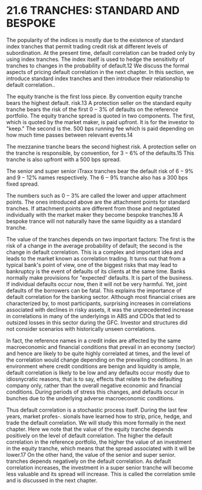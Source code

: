 # 21.6 TRANCHES: STANDARD AND BESPOKE  

The popularity of the indices is mostly due to the existence of standard index tranches that permit trading credit risk at different levels of subordination. At the present time, default correlation can be traded only by using index tranches. The index itself is used to hedge the sensitivity of tranches to changes in the probability of default.12 We discuss the formal aspects of pricing default correlation in the next chapter. In this section, we introduce standard index tranches and then introduce their relationship to default correlation..  

The equity tranche is the first loss piece. By convention equity tranche bears the highest default. risk.13 A protection seller on the standard equity tranche bears the risk of the first $0-3\%$ of defaults on the reference portfolio. The equity tranche spread is quoted in two components. The first, which is quoted by the market maker, is paid upfront. It is for the investor to "keep." The second is the. 500 bps running fee which is paid depending on how much time passes between relevant events.14  

The mezzanine tranche bears the second highest risk. A protection seller on the tranche is responsible, by convention, for $3-6\%$ of the defaults.15 This tranche is also upfront with a 500 bps spread.  

The senior and super senior iTraxx tranches bear the default risk of $6-9\%$ and $9-12\%$ names respectively. The $6-9\%$ tranche also has a 300 bps fixed spread.  

The numbers such as $0-3\%$ are called the lower and upper attachment points. The ones introduced above are the attachment points for standard tranches. If attachment points are different from those and negotiated individually with the market maker they become bespoke tranches.16 A bespoke trance will not naturally have the same liquidity as a standard tranche.  

The value of the tranches depends on two important factors: The first is the risk of a change in the average probability of default; the second is the change in default correlation. This is a complex and important idea and leads to the market known as correlation trading. It turns out that from a typical bank's point of view, one of the biggest risks that may lead to bankruptcy is the event of defaults of its clients at the same time. Banks normally make provisions for "expected' defaults. It is part of the business. If individual defaults occur now, then it will not be very harmful. Yet, joint defaults of the borrowers can be fatal. This explains the importance of default correlation for the banking sector. Although most financial crises are characterized by, to most participants, surprising increases in correlations associated with declines in risky assets, it was the unprecedented increase in correlations in many of the underlyings in ABS and CDOs that led to outsized losses in this sector during the GFC. Investor and structures did not consider scenarios with historically unseen correlations.  

In fact, the reference names in a credit index are affected by the same macroeconomic and financial conditions that prevail in an economy (sector) and hence are likely to be quite highly correlated at times, and the level of the correlation would change depending on the prevailing conditions. In an environment where credit conditions are benign and liquidity is ample, default correlation is likely to be low and any defaults occur mostly due to idiosnycratic reasons, that is to say, effects that relate to the defaulting company only, rather than the overall negative economic and financial conditions. During periods of stress this changes, and defaults occur in bunches due to the underlying adverse macroeconomic conditions.  

Thus default correlation is a stochastic process itself. During the last few years, market profes-. sionals have learned how to strip, price, hedge, and trade the default correlation. We will study this more formally in the next chapter. Here we note that the value of the equity tranche depends positively on the level of default correlation. The higher the default correlation in the reference portfolio, the higher the value of an investment in the equity tranche, which means that the spread associated with it will be lower.17 On the other hand, the value of the senior and super senior. tranches depends negatively on the default correlation. As default correlation increases, the investment in a super senior tranche will become less valuable and its spread will increase. This is called the correlation smile and is discussed in the next chapter.  

